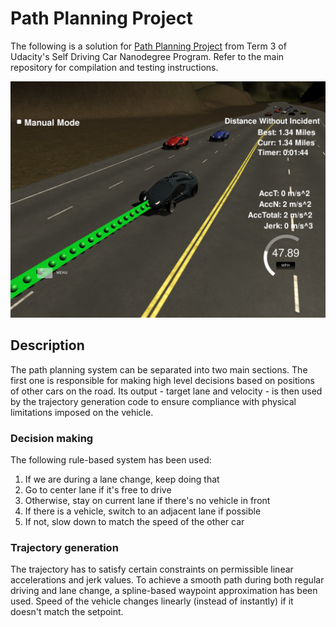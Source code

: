 # Path Planning Project



The following is a solution for [Path Planning Project](https://github.com/udacity/CarND-Path-Planning-Project) from Term 3 of Udacity's Self Driving Car Nanodegree Program. Refer to the main repository for compilation and testing instructions.

![](images/passing.png)

## Description

The path planning system can be separated into two main sections. The first one is responsible for making high level decisions based on positions of other cars on the road. Its output - target lane and velocity - is then used by the trajectory generation code to ensure compliance with physical limitations imposed on the vehicle.

### Decision making

The following rule-based system has been used:
1. If we are during a lane change, keep doing that
2. Go to center lane if it's free to drive
3. Otherwise, stay on current lane if there's no vehicle in front
4. If there is a vehicle, switch to an adjacent lane if possible
5. If not, slow down to match the speed of the other car

### Trajectory generation

The trajectory has to satisfy certain constraints on permissible linear accelerations and jerk values. To achieve a smooth path during both regular driving and lane change, a spline-based waypoint approximation has been used. Speed of the vehicle changes linearly (instead of instantly) if it doesn't match the setpoint.

